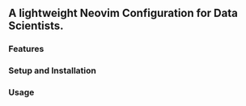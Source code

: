 ## A lightweight Neovim Configuration for Data Scientists. 

### Features 

### Setup and Installation 

### Usage 
